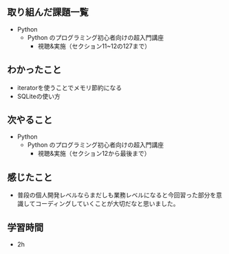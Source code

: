 ## 取り組んだ課題一覧
- Python
  - Python のプログラミング初心者向けの超入門講座
    - 視聴&実施（セクション11~12の127まで）
## わかったこと
- iteratorを使うことでメモリ節約になる
- SQLiteの使い方
## 次やること
- Python
  - Python のプログラミング初心者向けの超入門講座
    - 視聴&実施（セクション12から最後まで）
## 感じたこと
- 普段の個人開発レベルならまだしも業務レベルになると今回習った部分を意識してコーディングしていくことが大切だなと思いました。
## 学習時間
- 2h